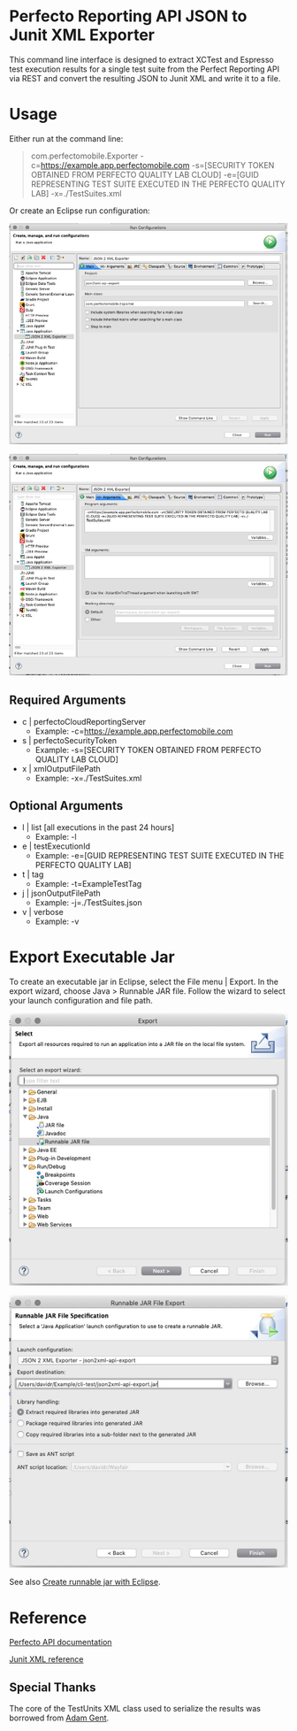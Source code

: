 Perfecto Reporting API JSON to Junit XML Exporter
=
This command line interface is designed to extract XCTest and Espresso test execution results for a single test suite from the Perfect Reporting API via REST and convert the resulting JSON to Junit XML and write it to a file.

Usage
=
Either run at the command line:

> com.perfectomobile.Exporter -c=https://example.app.perfectomobile.com -s=[SECURITY TOKEN OBTAINED FROM PERFECTO QUALITY LAB CLOUD] -e=[GUID REPRESENTING TEST SUITE EXECUTED IN THE PERFECTO QUALITY LAB] -x=./TestSuites.xml

Or create an Eclipse run configuration:

![Page One](img/run-configuration-1.jpg)

![Page Two](img/run-configuration-2.jpg)

Required Arguments
--
* c | perfectoCloudReportingServer
    * Example: -c=https://example.app.perfectomobile.com
* s | perfectoSecurityToken
    * Example: -s=[SECURITY TOKEN OBTAINED FROM PERFECTO QUALITY LAB CLOUD]
* x | xmlOutputFilePath
    * Example: -x=./TestSuites.xml

Optional Arguments
--
* l | list [all executions in the past 24 hours]
    * Example: -l
* e | testExecutionId
    * Example: -e=[GUID REPRESENTING TEST SUITE EXECUTED IN THE PERFECTO QUALITY LAB]
* t | tag
    * Example: -t=ExampleTestTag
* j | jsonOutputFilePath
    * Example: -j=./TestSuites.json
* v | verbose
    * Example: -v

Export Executable Jar
=
To create an executable jar in Eclipse, select the File menu | Export. In the export wizard, choose Java > Runnable JAR file. Follow the wizard to select your launch configuration and file path.

![Page One](img/export-page-1.jpg)

![Page Two](img/export-page-2.jpg)

See also [Create runnable jar with Eclipse](http://doduck.com/create-runnable-jar-with-eclipse/index.html).

Reference
=
[Perfecto API documentation](https://developers.perfectomobile.com/display/PD/DigitalZoom+Reporting+Public+API)

[Junit XML reference](https://llg.cubic.org/docs/junit/)

Special Thanks
--
The core of the TestUnits XML class used to serialize the results was borrowed from [Adam Gent](https://gist.github.com/agentgt/8583649).

